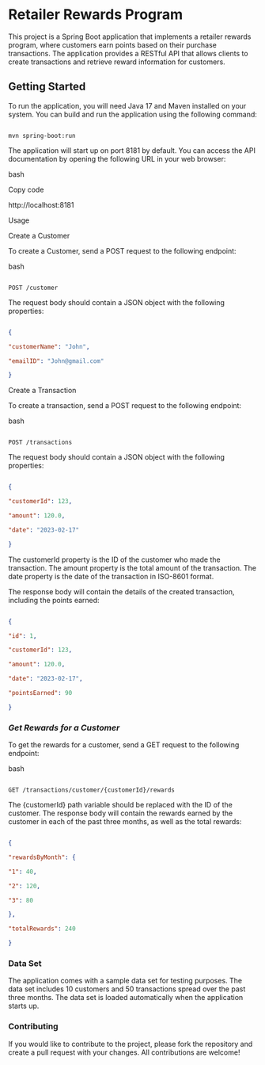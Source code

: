 # **Retailer Rewards Program**

This project is a Spring Boot application that implements a retailer rewards program, where customers earn points based on their purchase transactions. The application provides a RESTful API that allows clients to create transactions and retrieve reward information for customers.

## **Getting Started**

To run the application, you will need Java 17 and Maven installed on your system. You can build and run the application using the following command:

```

mvn spring-boot:run
```
The application will start up on port 8181 by default. You can access the API documentation by opening the following URL in your web browser:

bash

Copy code

http://localhost:8181

Usage

Create a Customer

To create a Customer, send a POST request to the following endpoint:

bash
```api

POST /customer
```
The request body should contain a JSON object with the following properties:

```json

{

"customerName": "John",

"emailID": "John@gmail.com"

}
```
Create a Transaction

To create a transaction, send a POST request to the following endpoint:

bash

```api

POST /transactions
```
The request body should contain a JSON object with the following properties:

```json

{

"customerId": 123,

"amount": 120.0,

"date": "2023-02-17"

}
```

The customerId property is the ID of the customer who made the transaction. The amount property is the total amount of the transaction. The date property is the date of the transaction in ISO-8601 format.

The response body will contain the details of the created transaction, including the points earned:

```json

{

"id": 1,

"customerId": 123,

"amount": 120.0,

"date": "2023-02-17",

"pointsEarned": 90

}
````

### ***Get Rewards for a Customer***

To get the rewards for a customer, send a GET request to the following endpoint:

bash
```api

GET /transactions/customer/{customerId}/rewards
```
The {customerId} path variable should be replaced with the ID of the customer. The response body will contain the rewards earned by the customer in each of the past three months, as well as the total rewards:

```json

{

"rewardsByMonth": {

"1": 40,

"2": 120,

"3": 80

},

"totalRewards": 240

}
```

### **Data Set**

The application comes with a sample data set for testing purposes. The data set includes 10 customers and 50 transactions spread over the past three months. The data set is loaded automatically when the application starts up.

### **Contributing**

If you would like to contribute to the project, please fork the repository and create a pull request with your changes. All contributions are welcome!





